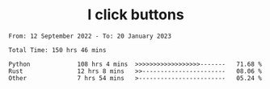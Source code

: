<h1 align="center">
I click buttons
</h1>

<!--START_SECTION:waka-->

```text
From: 12 September 2022 - To: 20 January 2023

Total Time: 150 hrs 46 mins

Python             108 hrs 4 mins  >>>>>>>>>>>>>>>>>>-------   71.68 %
Rust               12 hrs 8 mins   >>-----------------------   08.06 %
Other              7 hrs 54 mins   >------------------------   05.24 %
```

<!--END_SECTION:waka-->
